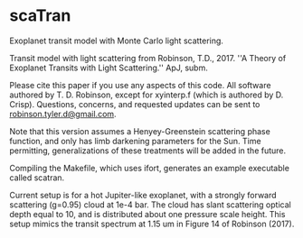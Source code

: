 # scaTran
Exoplanet transit model with Monte Carlo light scattering.

Transit model with light scattering from Robinson, T.D., 2017. ''A Theory of Exoplanet
Transits with Light Scattering.'' ApJ, subm.

Please cite this paper if you use any aspects of this code.  All software authored by 
T. D. Robinson, except for xyinterp.f (which is authored by D. Crisp).  Questions, 
concerns, and requested updates can be sent to robinson.tyler.d@gmail.com.

Note that this version assumes a Henyey-Greenstein scattering phase function, and only 
has limb darkening parameters for the Sun.  Time permitting, generalizations of these 
treatments will be added in the future.

Compiling the Makefile, which uses ifort, generates an example executable called scatran.

Current setup is for a hot Jupiter-like exoplanet, with a strongly forward scattering 
(g=0.95) cloud at 1e-4 bar.  The cloud has slant scattering optical depth equal to 10, 
and is distributed about one pressure scale height.  This setup mimics the transit 
spectrum at 1.15 um in Figure 14 of Robinson (2017).
